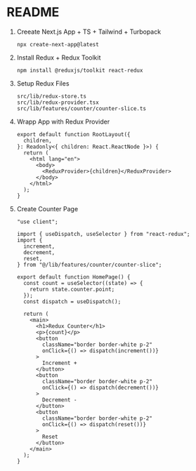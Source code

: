 # README

1. Creeate Next.js App + TS + Tailwind + Turbopack
   ```
   npx create-next-app@latest
   ```
2. Install Redux + Redux Toolkit
   ```
   npm install @reduxjs/toolkit react-redux
   ```
3. Setup Redux Files
   ```
   src/lib/redux-store.ts
   src/lib/redux-provider.tsx
   src/lib/features/counter/counter-slice.ts
   ```
4. Wrapp App with Redux Provider
   ```tsx
   export default function RootLayout({
     children,
   }: Readonly<{ children: React.ReactNode }>) {
     return (
       <html lang="en">
         <body>
           <ReduxProvider>{children}</ReduxProvider>
         </body>
       </html>
     );
   }
   ```
5. Create Counter Page

   ```tsx
   "use client";

   import { useDispatch, useSelector } from "react-redux";
   import {
     increment,
     decrement,
     reset,
   } from "@/lib/features/counter/counter-slice";

   export default function HomePage() {
     const count = useSelector((state) => {
       return state.counter.point;
     });
     const dispatch = useDispatch();

     return (
       <main>
         <h1>Redux Counter</h1>
         <p>{count}</p>
         <button
           className="border border-white p-2"
           onClick={() => dispatch(increment())}
         >
           Increment +
         </button>
         <button
           className="border border-white p-2"
           onClick={() => dispatch(decrement())}
         >
           Decrement -
         </button>
         <button
           className="border border-white p-2"
           onClick={() => dispatch(reset())}
         >
           Reset
         </button>
       </main>
     );
   }
   ```
